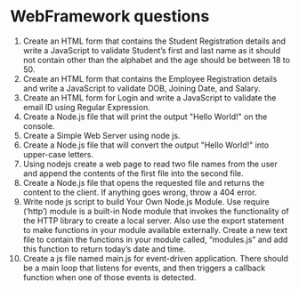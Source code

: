 # WebFramework questions

1.	Create an HTML form that contains the Student Registration details and write a JavaScript to validate Student’s first and last name as it should not contain other than the alphabet and the age should be between 18 to 50.  
2.	Create an HTML form that contains the Employee Registration details and write a JavaScript to validate DOB, Joining Date, and Salary.
3.	Create an HTML form for Login and write a JavaScript to validate the email ID using Regular Expression.  
4.	Create a Node.js file that will print the output "Hello World!" on the console. 
5.	Create a Simple Web Server using node js.
6.	Create a Node.js file that will convert the output "Hello World!" into upper-case letters.
7.	Using nodejs create a web page to read two file names from the user and append the contents of the first file into the second file.
8.	Create a Node.js file that opens the requested file and returns the content to the client. If anything goes wrong, throw a 404 error.
9.	Write node js script to build Your Own Node.js Module. Use require (‘http’) module is a built-in Node module that invokes the functionality of the HTTP library to create a local server.  Also use the export statement to make functions in your module available externally. Create a new text file to contain the functions in your module called, “modules.js” and add this function to return today’s date and time.
10.	Create a js file named main.js for  event-driven application. There should be a main loop that listens for events, and then triggers a callback function when one of those events is detected.

